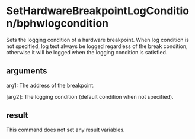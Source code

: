 # SetHardwareBreakpointLogCondition/bphwlogcondition

Sets the logging condition of a hardware breakpoint. When log condition is not specified, log text always be logged regardless of the break condition, otherwise it will be logged when the logging condition is satisfied.

## arguments

arg1: The address of the breakpoint.

\[arg2\]: The logging condition (default condition when not specified).

## result

This command does not set any result variables.
